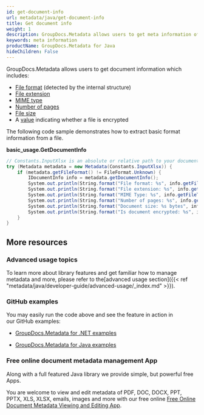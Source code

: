 ```yaml
---
id: get-document-info
url: metadata/java/get-document-info
title: Get document info
weight: 1
description: GroupDocs.Metadata allows users to get meta information of a document.
keywords: meta information
productName: GroupDocs.Metadata for Java
hideChildren: False
---
```

GroupDocs.Metadata allows users to get document information which includes:

*   [File format](https://reference.groupdocs.com/metadata/java/com.groupdocs.metadata.core/FileTypePackage#getFileFormat()) (detected by the internal structure)
*   [File extension](https://reference.groupdocs.com/metadata/java/com.groupdocs.metadata.core/FileTypePackage#getExtension())
*   [MIME type](https://reference.groupdocs.com/metadata/java/com.groupdocs.metadata.core/FileTypePackage#getMimeType())
*   [Number of pages](https://reference.groupdocs.com/metadata/java/com.groupdocs.metadata.core/IDocumentInfo#getPageCount())
*   [File size](https://reference.groupdocs.com/metadata/java/com.groupdocs.metadata.core/IDocumentInfo#getSize())
*   A [value](https://reference.groupdocs.com/metadata/java/com.groupdocs.metadata.core/IDocumentInfo#isEncrypted()) indicating whether a file is encrypted

The following code sample demonstrates how to extract basic format information from a file.

**basic\_usage.GetDocumentInfo**

```csharp
// Constants.InputXlsx is an absolute or relative path to your document. Ex: @"C:\Docs\source.xlsx"
try (Metadata metadata = new Metadata(Constants.InputXlsx)) {
	if (metadata.getFileFormat() != FileFormat.Unknown) {
		IDocumentInfo info = metadata.getDocumentInfo();
		System.out.println(String.format("File format: %s", info.getFileType().getFileFormat()));
		System.out.println(String.format("File extension: %s", info.getFileType().getExtension()));
		System.out.println(String.format("MIME Type: %s", info.getFileType().getMimeType()));
		System.out.println(String.format("Number of pages: %s", info.getPageCount()));
		System.out.println(String.format("Document size: %s bytes", info.getSize()));
		System.out.println(String.format("Is document encrypted: %s", info.isEncrypted()));
	}
}
```

## More resources

### Advanced usage topics

To learn more about library features and get familiar how to manage metadata and more, please refer to the[advanced usage section]({{< ref "metadata/java/developer-guide/advanced-usage/_index.md" >}}).

### GitHub examples

You may easily run the code above and see the feature in action in our GitHub examples:

*   [GroupDocs.Metadata for .NET examples](https://github.com/groupdocs-metadata/GroupDocs.Metadata-for-.NET)
    
*   [GroupDocs.Metadata for Java examples](https://github.com/groupdocs-metadata/GroupDocs.Metadata-for-Java)
    

### Free online document metadata management App

Along with a full featured Java library we provide simple, but powerful free Apps.

You are welcome to view and edit metadata of PDF, DOC, DOCX, PPT, PPTX, XLS, XLSX, emails, images and more with our free online [Free Online Document Metadata Viewing and Editing App](https://products.groupdocs.app/metadata).
